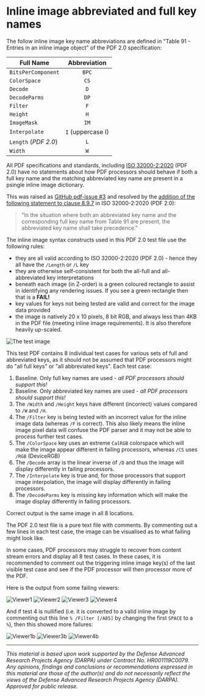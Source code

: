 # Inline image abbreviated and full key names

The follow inline image key name abbreviations are defined in "Table 91 - Entries in an inline image object" of the PDF 2.0 specification:

| Full Name | Abbreviation |
| --------- | :----------: |
| `BitsPerComponent` | `BPC` |
| `ColorSpace`       |  `CS` |
| `Decode`           |  `D` |
| `DecodeParms`      |  `DP` |
| `Filter`           |  `F` |
| `Height`           |  `H` |
| `ImageMask`        |  `IM` |
| `Interpolate`      |  `I` (uppercase I) |
| `Length` (_PDF 2.0_) |  `L` |
| `Width`            |  `W` |


All PDF specifications and standards, including [ISO 32000-2:2020](https://www.iso.org/standard/75839.html) (PDF 2.0) have no statements about how PDF processors should behave if both a full key name and the matching abbreviated key name are present in a psingle inline image dictionary.

This was raised as [GitHub pdf-issue #3](https://github.com/pdf-association/pdf-issues/issues/3) and resolved by the [addition of the following statement to clause 8.9.7](https://www.pdfa.org/proxy.php/https://pdf-association.github.io/pdf-issues/clauses/clause08) in ISO 32000-2:2020 (PDF 2.0):

> "In the situation where both an abbreviated key name and the corresponding full key name from Table 91 are present, the abbreviated key name shall take precedence."

The inline image syntax constructs used in this PDF 2.0 test file use the following rules:
* they are all valid according to ISO 32000-2:2020 (PDF 2.0) - hence they all have the `/Length` or `/L` key
* they are otherwise self-consistent for both the all-full and all-abbreviated key interpretations
* beneath each image (in Z-order) is a green coloured rectangle to assist in identifying any rendering issues. If you see a green rectangle then that is a **FAIL!**
* key values for keys not being tested are valid and correct for the image data provided
* the image is natively 20 x 10 pixels, 8 bit RGB, and always less than 4KB in the PDF file (meeting inline image requirements). It is also therefore heavily up-scaled.


![The test image](image.png)


This test PDF contains 8 individual test cases for various sets of full and abbreviated keys, as it should not be assumed that PDF processors might do "all full keys" or "all abbreviated keys". Each test case:

1. Baseline. Only full key names are used - _all PDF processors should support this!_
2. Baseline. Only abbreviated key names are used - _all PDF processors should support this!_
3. The `/Width` and `/Height` keys have different (incorrect) values compared to `/W` and `/H`.
4. The `/Filter` key is being tested with an incorrect value for the inline image data (whereas `/F` is correct). This also likely means the inline image pixel data will confuse the PDF parser and it may not be able to process further test cases.
5. The `/ColorSpace` key uses an extreme `CalRGB` colorspace which will make the image appear different in failing processors, whereas `/CS` uses `/RGB` (DeviceRGB)
6. The `/Decode` array is the linear inverse of `/D` and thus the image will display differently in failing processors.
7. The `/Interpolate` key is true and, for those processors that support image interpolation, the image will display differently in failing processors.
8. The `/DecodeParms` key is missing key information which will make the image display differently in failing processors.

Correct output is the same image in all 8 locations.

The PDF 2.0 test file is a pure text file with comments. By commenting out a few lines in each test case, the image can be visualised as to what failing might look like.

In some cases, PDF processors may struggle to recover from content stream errors and display all 8 test cases. In these cases, it is recommended to comment out the triggering inline image key(s) of the last visible test case and see if the PDF processor will then processor more of the PDF.

Here is the output from some failing viewers:

![Viewer1](Viewer1.png)
![Viewer2](Viewer2.png)
![Viewer3](Viewer3.png)
![Viewer4](Viewer4.png)


And if test 4 is nullified (i.e. it is converted to a valid inline image by commenting out this line `% /Filter [/A85]` by changing the first `SPACE` to a `%`), then this showed more failures:

![Viewer1b](Viewer1b.png)
![Viewer3b](Viewer3b.png)
![Viewer4b](Viewer4b.png)

___
*This material is based upon work supported by the Defense Advanced Research Projects Agency (DARPA) under Contract No. HR001119C0079. Any opinions, findings and conclusions or recommendations expressed in this material are those of the author(s) and do not necessarily reflect the views of the Defense Advanced Research Projects Agency (DARPA). Approved for public release.*
